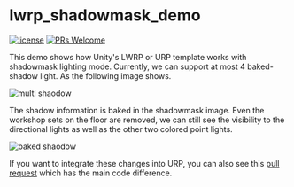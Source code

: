 # lwrp_shadowmask_demo
[![license](http://img.shields.io/badge/license-MIT-blue.svg)](https://github.com/Tencent/InjectFix/blob/master/LICENSE)
[![PRs Welcome](https://img.shields.io/badge/PRs-welcome-blue.svg)](https://github.com/Tencent/InjectFix/pulls)

This demo shows how Unity's LWRP or URP template works with shadowmask lighting mode. 
Currently, we can support at most 4 baked-shadow light. As the following image shows.

![multi shaodow ](https://github.com/sienaiwun/lwrp_shadowmask_demo/blob/master/imgs/multi_light.png)

The shadow information is baked in the shadowmask image. Even the workshop sets on the floor are removed, we can still see the visibility to the directional lights as well as the other two colored point lights. 

![baked shaodow ](https://github.com/sienaiwun/lwrp_shadowmask_demo/blob/master/imgs/shadowmask.png)

If you want to integrate these changes into URP, you can also see this [pull request](https://github.com/Unity-Technologies/ScriptableRenderPipeline/pull/5250) which has the main code difference.

